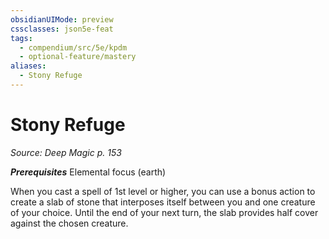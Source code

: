 ```yaml
---
obsidianUIMode: preview
cssclasses: json5e-feat
tags:
  - compendium/src/5e/kpdm
  - optional-feature/mastery
aliases:
  - Stony Refuge
---
```

# Stony Refuge
*Source: Deep Magic p. 153*  

***Prerequisites*** Elemental focus (earth)

When you cast a spell of 1st level or higher, you can use a bonus action to create a slab of stone that interposes itself between you and one creature of your choice. Until the end of your next turn, the slab provides half cover against the chosen creature.
